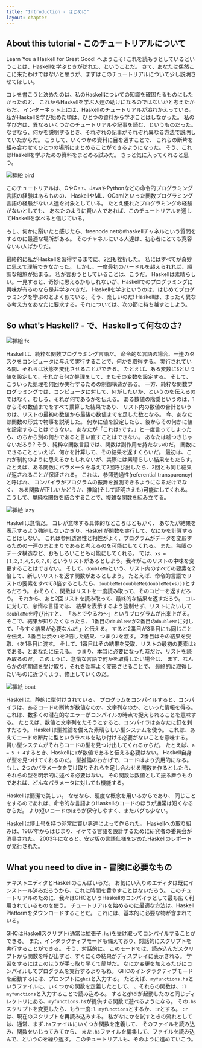 ```yaml
---
title: "Introduction - はじめに"
layout: chapter
---
```


## <a name="1.1">About this tutorial - このチュートリアルについて</a>

Learn You a Haskell for Great Good! へようこそ!
これを読もうとしているということは、Haskellを学ぶときが訪れた、ということだ。
さて、あなたは偶然ここに来たわけではないと思うが、まずはこのチュートリアルについて少し説明させてほしい。

コレを書こうと決めたのは、私のHaskellについての知識を確固たるものにしたかったのと、
これからHaskellを学ぶ人達の助けになるのではないかと考えたからだ。
インターネット上には、Haskellのチュートリアルが溢れかえっている。
私がHaskellを学び始めた頃は、ひとつの資料から学ぶことはしなかった。
私の学び方は、異なるいくつかのチュートリアルや記事を読む、というものだった。
なぜなら、何かを説明するとき、それぞれの記事がそれぞれ異なる方法で説明していたからだ。
こうして、いくつかの資料に目を通すことで、
これらの断片を組み合わせてひとつの場所にまとめることができるようになった。
そう、これはHaskellを学ぶための資料をまとめる試みだ。
きっと気に入ってくれると思う。

<img src="//s3.amazonaws.com/lyah/bird.png" alt="挿絵 bird" class="img-left">

このチュートリアルは、CやC++、JavaやPythonなどの命令的プログラミング言語の経験はあるものの、
HaskellやML、OCamlといった関数プログラミング言語の経験がない人達を対象としている。
たとえ優れたプログラミングの経験がないとしても、
あなたのように賢い人であれば、このチュートリアルを通してHaskellを学べると信じている。

もし、何かに躓いたと感じたら、freenode.netの#haskellチャネルという質問をするのに最適な場所がある。
そのチャネルにいる人達は、初心者にとても寛容ないい人ばかりだ。

最終的に私がHaskellを習得するまでに、2回も挫折した。
私にはすべてが奇妙に思えて理解できなかった。
しかし、一度最初のハードルを超えられれば、順調な船旅が始まる。
私が言おうとしていることは、こうだ。
Haskellは素晴らしい。一見すると、奇妙に思えるかもしれないが、Haskellでのプログラミングに興味が有るのなら是非学ぶべきだ。
Haskellを学ぶというのは、はじめてプログラミングを学ぶのとよく似ている。そう、楽しいのだ!
Haskellは、まったく異なる考え方をあなたに要求する。それについては、次の節に持ち越すとしよう。



## <a name="1.2">So what's Haskell? - で、Haskellって何なのさ?</a>

<img src="//s3.amazonaws.com/lyah/fx.png" alt="挿絵 fx" class="img-right">

Haskellは、純粋な関数プログラミング言語だ。
命令的な言語の場合、一連のタスクをコンピュータに与えて実行することで、何かを取得する。
実行されている間、それらは状態を変化させることができる。
たとえば、ある変数に`5`という値を設定して、それから何か処理をして、またその変数を設定する。
そして、こういった処理を何回か実行するための制御構造がある。
一方、純粋な関数プログラミングでは、コンピュータに対して、何がしたいか、というのを伝えるのではなく、むしろ、それが何であるかを伝える。
ある数値の階乗というのは、1からその数値までをすべて乗算した結果であり、
リスト内の数値の合計というのは、リストの最初の数値から最後の数値までを足した数となる。
今、あなたは関数の形式で物事を説明した。
何かに値を設定したら、後からその何かに値を設定することはできない。
あなたが「これは`5`です。」と一度言ってしまったら、のちから別の何かであると言い直すことはできない。
あなたは嘘つきじゃないだろう?
そう、純粋な関数言語では、関数は副作用を持たないのだ。
関数にできることといえば、何かを計算して、その結果を返すくらいだ。
最初は、これが制約のように思えるかもしれないが、実際には素晴らしい結果をもたらす。
たとえば、ある関数にパラメータを与えて2回呼び出したら、2回とも同じ結果が返されることが保証される。
これは、参照透過性(referential transparency)と呼ばれ、
コンパイラがプログラムの振舞を推測できるようになるだけでなく、
ある関数が正しいかどうか、推論(そして証明さえも)可能にしてくれる。
こうして、単純な関数を結合することで、複雑な関数を組み立てる。

<img src="//s3.amazonaws.com/lyah/lazy.png" alt="挿絵 lazy" class="img-right">

Haskellは怠惰だ。
コレが意味する具体的なところはともかく、
あなたが結果を表示するよう強制しないかぎり、Haskellが関数を実行して、なにかを計算することはしない。
これは参照透過性と相性がよく、プログラムがデータを変形するための一連のまとまりであると考えるのを可能にしてくれる。
また、無限のデータ構造など、おもしろいことも可能にしてくれる。
では、`xs = [1,2,3,4,5,6,7,8]`というリストがあるとしよう。我々がこのリストの中味を変更することはできない。
そして、`doubleMe`という、リスト内のすべての要素を2倍して、新しいリストを返す関数があるとしよう。
たとえば、命令的言語でリストの要素をすべて8倍するとしたら、`doubleMe(doubleMe(doubleMe(xs)))`とするだろう。
おそらく、関数はリストを一度読み取って、そのコピーを返すだろう。
それから、あと2回リストを読み取って、最終的な結果を返すだろう。
コレに対して、怠惰な言語では、
結果を表示するよう強制せず、リストにたいして`doubleMe`を呼び出すと、
「あとでやるわ〜」というプログラムが出来上がる。
そこで、結果が知りたくなったら、
1番目の`doubleMe`が2番目の`doubleMe`に対して、「今すぐ結果が必要なんだ!」と伝える。
すると2番目が3番目にも同じことを伝え、3番目は渋々`1`を2倍した結果、つまり`2`を渡す。
2番目はその結果を受取、`4`を1番目に渡す。
そして、1番目はその結果を受取、リストの最初の要素は`8`である、とあなたに伝える。
つまり、本当に必要になった時だけ、リストを読み取るのだ。
このように、怠惰な言語で何かを取得したい場合は、
まず、なんらかの初期値を受け取り、それを効率よく変形させることで、
最終的に取得したいものに近づくよう、修正していくのだ。

<img src="//s3.amazonaws.com/lyah/boat.png" alt="挿絵 boat" class="img-right">

Haskellは、静的に型付けされている。
プログラムをコンパイルすると、コンパイラは、あるコードの断片が数値なのか、文字列なのか、といった情報を得る。
これは、数多くの潜在的なエラーがコンパイルの時点で捉えられることを意味する。
たとえば、数値と文字列をたそうとすると、コンパイラはあなたに釘を刺すだろう。
Haskellは型推論を備えた素晴らしい型システムを使う。
これは、あえてコードの断片に型というラベルを貼り付ける必要がないことを意味する。
賢い型システムがそれらコードの型を見つけ出してくれるからだ。
たとえば、`a = 5 + 4`するとき、Haskellに`a`が数値であると伝える必要はない。
Haskell自身が型を見つけてくれるのだ。
型推論のおかげで、コードはより汎用的になる。
もし、2つのパラメータを受け取りそれらを足し合わせる関数を作るとしたら、それらの型を明示的に述べる必要はない。
その関数は数値として振る舞うものであれば、どんなパラメータに対しても機能する。


Haskellは簡潔で美しい。
なぜなら、硬度な概念を用いるからであり、
同じことをするのであれば、命令的な言語よりHaskellのコードのほうが通常は短くなるからだ。
より短いコードのほうが保守しやすく、またバグも少ない。

Haskellは博士号を持つ非常に賢い男達によって作られた。
Haskellへの取り組みは、1987年からはじまり、イケてる言語を設計するために研究者の委員会が消臭された。
2003年になると、安定版の言語仕様を定めたHaskellのレポートが発行された。



## What you need to dive in - 冒険に必要なもの

テキストエディタとHaskellのこんぱいらだ。
お気にい入りのエディタは既にインストール済みだろうから、これに時間を費やすことはないだろう。
このチュートリアルのために、我々はGHCというHaskellのコンパイラとして最も広く利用されているものを使う。
チュートリアルを始めるのに最適な方法は、Haskell Platformをダウンロードすることだ。
これには、基本的に必要な物が含まれている。

GHCはHaskellスクリプト(通常は拡張子`.hs`)を受け取ってコンパイルすることができる。
また、インタラクティブモードも備えており、対話的にスクリプトを実行することができる。
そう、対話的に。
このモードでは、読み込んだスクリプトから関数を呼び出すと、すぐにその結果がディスプレイに表示される。
学習をするにはこのほうが手っ取り早くて簡単だ。
なにか変更を加えるたびにコンパイルしてプログラムを実行するよりもね。
GHCのインタラクティブモードを起動するには、プロンプトに`ghci`と入力する。
たとえば、`myfunctions.hs`というファイルに、いくつかの関数を定義したとして、
、それらの関数は、`:l myfunctions`と入力することで読み込める。
するとghciが起動したのと同じディレクトリにある、`myfunctions.hs`が提供する関数で遊べるようになる。
その`.hs`スクリプトを変更したら、もう一度`:l myfunctions`とするか、`:r`とする。
`:r`は、現在のスクリプトを再読み込みする。
私がなにかを試すときの流れとしては、通常、まず`.hs`ファイルにいくつか関数を定義して、
そのファイルを読み込み、関数をいじってみてから、
また`.hs`ファイルを編集して、ファイルを読み込んで、というのを繰り返す。
このチュートリアルも、そのように進めていこう。
